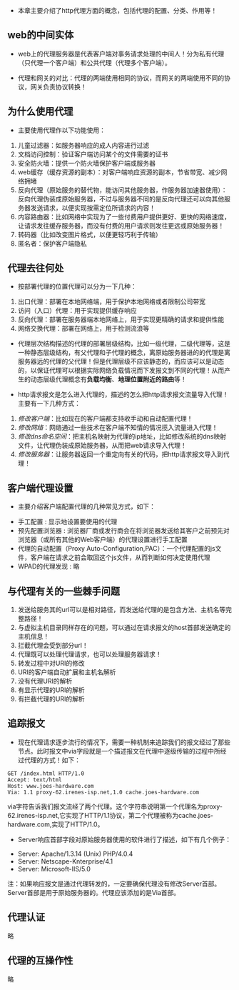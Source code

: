 * 本章主要介绍了http代理方面的概念，包括代理的配置、分类、作用等！

## web的中间实体

* web上的代理服务器是代表客户端对事务请求处理的中间人！分为私有代理（只代理一个客户端）和公共代理（代理多个客户端）。

* 代理和网关的对比：代理的两端使用相同的协议，而网关的两端使用不同的协议，网关负责协议转换！

## 为什么使用代理

* 主要使用代理作以下功能使用：

1. 儿童过滤器：如服务器响应的成人内容进行过滤
2. 文档访问控制：验证客户端访问某个的文件需要的证书
3. 安全防火墙：提供一个防火墙保护客户端或服务器
4. web缓存（缓存资源的副本）：对客户端响应资源的副本，节省带宽、减少网络拥堵
5. 反向代理（原始服务的替代物，能访问其他服务器，作服务器加速器使用）：反向代理伪装成原始服务器，不过与服务器不同的是反向代理还可以向其他服务器发送请求，以便实现按需定位所请求的内容！
6. 内容路由器：比如网络中实现为了一些付费用户提供更好、更快的网络速度，让请求发往缓存服务器，而没有付费的用户请求则发往更远或原始服务器！
7. 转码器（比如改变图片格式，以便更轻巧利于传输）
8. 匿名者：保护客户端隐私


## 代理去往何处

* 按部署代理的位置代理可以分为一下几种：

1. 出口代理：部署在本地网络端，用于保护本地网络或者限制公司带宽
2. 访问（入口）代理：用于实现提供缓存响应
3. 反向代理：部署在服务器端本地网络上，用于实现更精确的请求和提供性能
4. 网络交换代理：部署在网络上，用于检测流浪等

* 代理层次结构描述的代理的部署层级结构，比如一级代理，二级代理等，这是一种静态层级结构，有父代理和子代理的概念，离原始服务器进的的代理是离服务器远的代理的父代理！但是代理层级不应该静态的，而应该可以是动态的，以保证代理可以根据实际网络负载情况而下发报文到不同的代理！从而产生的动态层级代理概念有**负载均衡**、**地理位置附近的路由**等！

* http请求报文是怎么进入代理的，描述的怎么把http请求报文流量导入代理！主要有一下几种方式：

1. *修改客户端*：比如现在的客户端都支持收手动和自动配置代理！
2. *修改网络*：网络通过一些技术在客户端不知情的情况揽入流量进入代理！
3. *修改dns命名空间*：把主机名映射为代理的ip地址，比如修改系统的dns映射文件，让代理伪装成原始服务器，从而把web请求导入代理！
4. *修改服务器*：让服务器返回一个重定向有关的代码，把http请求报文导入到代理！

## 客户端代理设置

* 主要介绍客户端配置代理的几种常见方式，如下：

- 手工配置 : 显示地设置要使用的代理
- 预先配置浏览器 : 浏览器厂商或发行商会在将浏览器发送给其客户之前预先对浏览器（或所有其他的Web客户端）的代理设置进行手工配置
- 代理的自动配置（Proxy Auto-Configuration,PAC）：一个代理配置的js文件，客户端在请求之前会取回这个js文件，从而判断如何决定使用代理
- WPAD的代理发现 : 略

## 与代理有关的一些棘手问题

1. 发送给服务其的url可以是相对路径，而发送给代理的是包含方法、主机名等完整路径！
2. 与虚拟主机目录同样存在的问题，可以通过在请求报文的host首部发送确定的主机信息！
3. 拦截代理会受到部分url！
4. 代理既可以处理代理请求，也可以处理服务器请求！
5. 转发过程中对URI的修改
6. URI的客户端自动扩展和主机名解析
7. 没有代理URI的解析
8. 有显示代理的URI的解析
9. 有拦截代理的URI的解析


## 追踪报文

* 现在代理请求逐步流行的情况下，需要一种机制来追踪我们的报文经过了那些节点。此时报文中via字段就是一个描述报文在代理中逐级传输的过程中所经过代理的方式！如下：

```
GET /index.html HTTP/1.0
Accept: text/html
Host: www.joes-hardware.com
Via: 1.1 proxy-62.irenes-isp.net,1.0 cache.joes-hardware.com

```
via字符告诉我们报文流经了两个代理。这个字符串说明第一个代理名为proxy-62.irenes-isp.net,它实现了HTTP/1.1协议，第二个代理被称为cache.joes-hardware.com,实现了HTTP/1.0。

* Server响应首部字段对原始服务器使用的软件进行了描述，如下有几个例子：

-  Server: Apache/1.3.14 (Unix) PHP/4.0.4
-  Server: Netscape-Knterprise/4.1
-  Server: Microsoft-IIS/5.0

注：如果响应报文是通过代理转发的，一定要确保代理没有修改Server首部。Server首部是用于原始服务器的。代理应该添加的是Via首部。

## 代理认证

略

## 代理的互操作性

略